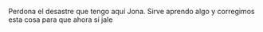 Perdona el desastre que tengo aquí Jona. Sirve aprendo algo y corregimos esta cosa para que ahora sí jale
